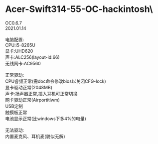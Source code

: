# Acer-Swift314-55-OC-hackintosh\
OC0.6.7\
2021.01.14\
\
电脑配置:\
CPU:i5-8265U\
显卡:UHD620\
声卡:ALC256(layout-id:66)\
无线网卡:AC9560\
\
正常驱动:\
CPU睿频正常(需doc命令修改bios以关闭CFG-lock)\
显卡驱动正常(2048MB)\
声卡:扬声器正常,插入耳机可正常切换\
网卡驱动正常(Airportitlwm)\
USB定制\
触摸板正常\
电池显示正常(比windows下多4%的电量)\
\
无法驱动:\
内置麦克风、耳机麦(貌似无解)
